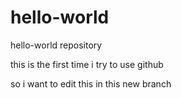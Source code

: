 # hello-world
hello-world repository

this is the first time i try to use github

so i want to edit this in this new branch

